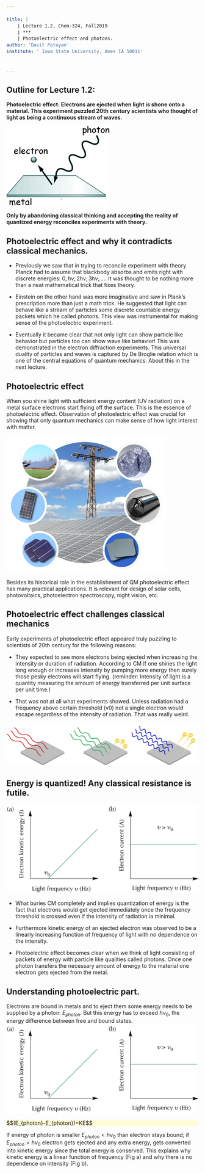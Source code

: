 ```yaml
---

title: |
    | Lecture 1.2, Chem-324, Fall2019
	| ***
    | Photoelectric effect and photons.
author: 'Davit Potoyan'
institute: ' Iowa State University, Ames IA 50011'


---
```


## Outline for Lecture 1.2: 

**Photoelectric effect: Electrons are ejected when light is shone onto a material. This experiment puzzled 20th century scientists who thought of light as being a continuous stream of waves.**

![](./images/lec2_intro.png)

**Only by abandoning classical thinking and accepting the reality of quantized energy reconciles experiments with theory.**

## Photoelectric effect and why it contradicts classical mechanics.

- Previously we saw that in trying to reconcile experiment with theory Planck had to assume that blackbody absorbs and emits right with discrete energies: $0, h\nu, 2h\nu, 3h\nu, …$. It was thought to be nothing more than a neat mathematical trick that fixes theory. 

- Einstein on the other hand was more imaginative and saw in Plank’s prescription more than just a math trick. He suggested that light can behave like a stream of particles some discrete countable energy packets which he called photons. This view was instrumental for making sense of the photoelectric experiment. 

- Eventually it became clear that not only light can show particle like behavior but particles too can show wave like behavior! This was demonstrated in the electron diffraction experiments. This universal duality of particles and waves is captured by De Broglie relation which is one of the central equations of quantum mechanics. About this in the next lecture.  



## Photoelectric effect

When you shine light with sufficient energy content (UV radiation) on a metal surface electrons start flying off the surface. This is the essence of photoelectric effect. Observation of photoelectric effect was crucial for showing that only quantum mechanics can make sense of how light interest with matter.

![](./images/lec2_applic.jpg)

Besides its historical role in the establishment of QM photoelectric effect has many practical applications. It is  relevant for design of solar cells, photovoltaics, photoelectron spectroscopy, night vision, etc. 



## Photoelectric effect challenges classical mechanics

Early experiments of photoelectric effect appeared truly puzzling to scientists of 20th century for the following reasons:

- They expected to see more electrons being ejected when increasing the intensity or duration of radiation. According to CM if one shines the light long enough or increases intensity by pumping more energy then surely those pesky electrons will start flying. 
  (reminder: Intensity of light is a quantity measuring the amount of energy transferred per unit surface per unit time.)

- That was not at all what experiments showed. Unless radiation had a frequency above certain threshold (v0) not a single electron would escape regardless of the intensity of radiation. That was really weird. 

![](./images/lect2_Eflying.png)



## Energy is quantized! Any classical resistance is futile.

![](./images/lec2_KE.png)

- What buries CM completely and implies quantization of energy is the fact that electrons would get ejected immediately once the frequency threshold is crossed even if the intensity of radiation ia minimal. 

- Furthermore kinetic energy of an ejected electron was observed to be a linearly increasing function of frequency of light with no dependence on the intensity.  

- Photoelectric effect becomes clear when we think of light consisting of packets of energy with particle like qualities called photons. Once one photon transfers the necessary amount of energy to the material one electron gets ejected from the metal.


## Understanding photoelectric part.

Electrons are bound in metals and to eject them some energy needs to be supplied by a photon: $E_{photon}$.
But this energy has to exceed $h\nu_0$, the energy difference between free and bound states.  
![](./images/lec2_KE.png)
<div style="background-color: #fefbd8">
$$(E_{photon}-E_{photon})=KE$$
</div>

If energy of photon is smaller $E_{photon} < h\nu_0$  than electron stays bound; if $E_{photon}> h\nu_0$ electron gets ejected and any extra energy, gets converted into kinetic energy since the total energy is conserved. This explains why kinetic energy is a linear function of frequency (Fig a) and why there is no dependence on intensity (Fig b).

 




